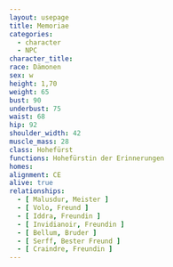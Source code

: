 ```yaml
---
layout: usepage
title: Memoriae
categories:
  - character
  - NPC
character_title: 
race: Dämonen
sex: w 
height: 1,70
weight: 65
bust: 90
underbust: 75
waist: 68
hip: 92
shoulder_width: 42
muscle_mass: 28
class: Hohefürst
functions: Hohefürstin der Erinnerungen
homes:
alignment: CE 
alive: true
relationships:
  - [ Malusdur, Meister ]
  - [ Volo, Freund ]
  - [ Iddra, Freundin ]
  - [ Invidianoir, Freundin ]
  - [ Bellum, Bruder ]
  - [ Serff, Bester Freund ]
  - [ Craindre, Freundin ]
---
```


<!--more-->
